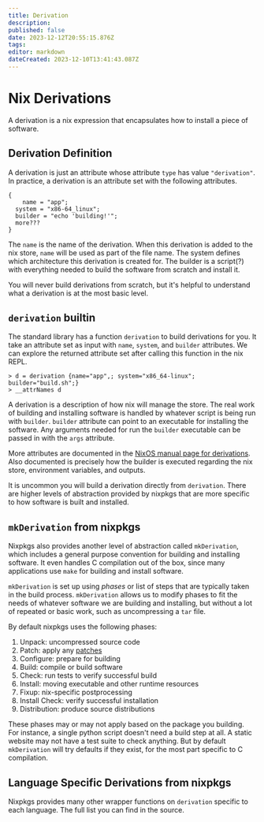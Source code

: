 ```yaml
---
title: Derivation
description: 
published: false
date: 2023-12-12T20:55:15.876Z
tags: 
editor: markdown
dateCreated: 2023-12-10T13:41:43.087Z
---
```


# Nix Derivations
A derivation is a nix expression that encapsulates how to install a piece of software.

## Derivation Definition
A derivation is just an attribute whose attribute `type` has value `"derivation"`.  In practice, a derivation is an attribute set with the following attributes.
```
{
	name = "app";
  system = "x86-64_linux";
  builder = "echo 'building!'";
  more???
}
```
The `name` is the name of the derivation.  When this derivation is added to the nix store, `name` will be used as part of the file name.  The system defines which architecture this derivation is created for.  The builder is a script(?) with everything needed to build the software from scratch and install it. 

You will never build derivations from scratch, but it's helpful to understand what a derivation is at the most basic level.

## `derivation` builtin
The standard library has a function `derivation` to build derivations for you.  It take an attribute set as input with `name`, `system`, and `builder` attributes.  We can explore the returned attribute set after calling this function in the nix REPL.
```
> d = derivation {name="app",; system="x86_64-linux"; builder="build.sh";}
> __attrNames d
```

A derivation is a description of how nix will manage the store.  The real work of building and installing software is handled by whatever script is being run with `builder`.  `builder` attribute can point to an executable for installing the software.  Any arguments needed for run the `builder` executable can be passed in with the `args` attribute.

More attributes are documented in the [NixOS manual page for derivations](https://nixos.org/manual/nix/stable/language/derivations.html).  Also documented is precisely how the builder is executed regarding the nix store, environment variables, and outputs.

It is uncommon you will build a derivation directly from `derivation`.  There are higher levels of abstraction provided by nixpkgs that are more specific to how software is built and installed.

## `mkDerivation` from nixpkgs
Nixpkgs also provides another level of abstraction called `mkDerivation`, which includes a general purpose convention for building and installing software.  It even handles C compilation out of the box, since many applications use `make` for building and install software.

`mkDerivation` is set up using _phases_ or list of steps that are typically taken in the build process.  `mkDerivation` allows us to modify phases to fit the needs of whatever software we are building and installing, but without a lot of repeated or basic work, such as uncompressing a `tar` file.

By default nixpkgs uses the following phases:
1. Unpack: uncompressed source code
2. Patch: apply any [patches](/nix/patching)
3. Configure: prepare for building
4. Build: compile or build software
5. Check: run tests to verify successful build
6. Install: moving executable and other runtime resources
7. Fixup: nix-specific postprocessing
8. Install Check: verify successful installation
9. Distribution: produce source distributions

These phases may or may not apply based on the package you building.  For instance, a single python script doesn't need a build step at all.  A static website may not have a test suite to check anything.  But by default `mkDerivation` will try defaults if they exist, for the most part specific to C compilation.

## Language Specific Derivations from nixpkgs
Nixpkgs provides many other wrapper functions on `derivation` specific to each language.  The full list you can find in the source.